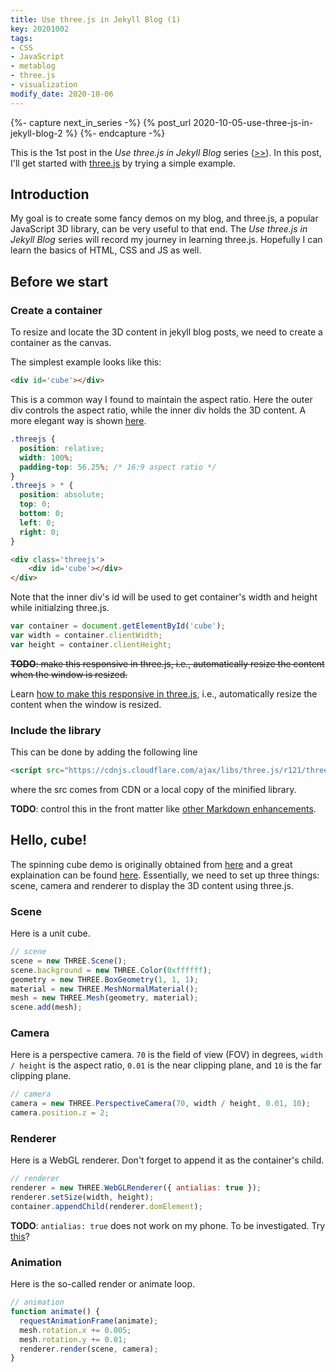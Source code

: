 ```yaml
---
title: Use three.js in Jekyll Blog (1)
key: 20201002
tags:
- CSS
- JavaScript
- metablog
- three.js
- visualization
modify_date: 2020-10-06
---
```


{%- capture next_in_series -%}
  {% post_url 2020-10-05-use-three-js-in-jekyll-blog-2 %}
{%- endcapture -%}



This is the 1st post in the _Use three.js in Jekyll Blog_ series ([>>]({{next_in_series}})). In this post, I'll get started with [three.js](https://github.com/mrdoob/three.js/) by trying a simple example.



<!--more-->



<!-- Spinning Cube Demo -->
<div class='threejs'>
    <div id='cube'></div>
</div>



## Introduction

My goal is to create some fancy demos on my blog, and three.js, a popular JavaScript 3D library, can be very useful to that end. The _Use three.js in Jekyll Blog_ series will record my journey in learning three.js. Hopefully I can learn the basics of HTML, CSS and JS as well.



## Before we start

### Create a container

To resize and locate the 3D content in jekyll blog posts, we need to create a container as the canvas.

The simplest example looks like this:
```html
<div id='cube'></div>
```

This is a common way I found to maintain the aspect ratio. Here the outer div controls the aspect ratio, while the inner div holds the 3D content. A more elegant way is shown [here]({{next_in_series}}).
```css
.threejs {
  position: relative;
  width: 100%;
  padding-top: 56.25%; /* 16:9 aspect ratio */
}
.threejs > * {
  position: absolute;
  top: 0;
  bottom: 0;
  left: 0;
  right: 0;
}
```
```html
<div class='threejs'>
    <div id='cube'></div>
</div>
```

Note that the inner div's id will be used to get container's width and height while initialzing three.js.
```javascript
var container = document.getElementById('cube');
var width = container.clientWidth;
var height = container.clientHeight;
```

~~**TODO**: make this responsive in three.js, i.e., automatically resize the content when the window is resized.~~

Learn [how to make this responsive in three.js]({{next_in_series}}#threejs-on-window-resize), i.e., automatically resize the content when the window is resized.



### Include the library

This can be done by adding the following line
```html
<script src="https://cdnjs.cloudflare.com/ajax/libs/three.js/r121/three.min.js"></script>
```
where the src comes from CDN or a local copy of the minified library.

**TODO**: control this in the front matter like [other Markdown enhancements](https://tianqi.name/jekyll-TeXt-theme/docs/en/markdown-enhancements).



## Hello, cube!

The spinning cube demo is originally obtained from [here](https://github.com/mrdoob/three.js/blob/dev/README.md) and a great explaination can be found [here](https://threejs.org/docs/#manual/en/introduction/Creating-a-scene). Essentially, we need to set up three things: scene, camera and renderer to display the 3D content using three.js.



### Scene

Here is a unit cube.
```javascript
// scene
scene = new THREE.Scene();
scene.background = new THREE.Color(0xffffff);
geometry = new THREE.BoxGeometry(1, 1, 1);
material = new THREE.MeshNormalMaterial();
mesh = new THREE.Mesh(geometry, material);
scene.add(mesh);
```



### Camera

Here is a perspective camera. `70` is the field of view (FOV) in degrees, `width / height` is the aspect ratio, `0.01` is the near clipping plane, and `10` is the far clipping plane.
```javascript
// camera
camera = new THREE.PerspectiveCamera(70, width / height, 0.01, 10);
camera.position.z = 2;
```



### Renderer

Here is a WebGL renderer. Don't forget to append it as the container's child.
```javascript
// renderer
renderer = new THREE.WebGLRenderer({ antialias: true });
renderer.setSize(width, height);
container.appendChild(renderer.domElement);
```

**TODO**: `antialias: true` does not work on my phone. To be investigated. Try [this](https://github.com/mrdoob/three.js/issues/7655)?



### Animation

Here is the so-called render or animate loop.
```javascript
// animation
function animate() {
  requestAnimationFrame(animate);
  mesh.rotation.x += 0.005;
  mesh.rotation.y += 0.01;
  renderer.render(scene, camera);
}
```



<!-- code -->
<script src="https://cdnjs.cloudflare.com/ajax/libs/three.js/r121/three.min.js"></script>
<link rel="stylesheet" href="/assets/20201002/style.css">
<script src='/assets/20201002/cube.js'></script>
